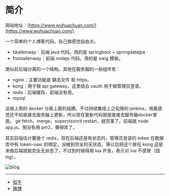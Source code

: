 # 简介 

网站地址：[https://www.wuhuachuan.com/](https://www.wuhuachuan.com/)

一个简单的个人博客代码。自己做感觉自由点。

- bkallenway：后端 java 代码。用的是 springboot + springdatajpa 
- frontallenway：前端 nodejs 代码。用的是 swig 模板。

类似前后端分离的一个结构。其他在服务器的一些组件有：

- nginx：主要功能是 静态文件 和 https。
- kong：用于做 api gateway。这里结合 oauth 用于做管理员登录。
- redis：后端缓存，前端没有用。
- mysql

运维上用的 docker 分离上面的组建。不过持续集成上之前用的 jenkins，用着感觉还不如直接去服务器上更新，所以现在更新代码就是直接去服务器docker里面， git fetch，merge，supervisorctl restart，就完事了。前端就 node app.js，倒没有用 pm2，懒得弄了。

其实前端估计要接个 redis，现在后端还是有状态的，管理员登录的 token 在数据库中有 token-user 的绑定，没做到完全的无状态，等以后把这个放在 kong 这层来做后端就能完全无状态了，不过到时候得用 lua 开发，表示对 lua 不感冒（囧ing）。


![blog](http://oag791r8q.bkt.clouddn.com/blog_structure.png?imageMogr2/thumbnail/!75p)

---

- [知乎](https://www.zhihu.com/people/wuhuachuan)
- [微博](http://weibo.com/1796766555/profile?topnav=1&wvr=6&is_all=1)
